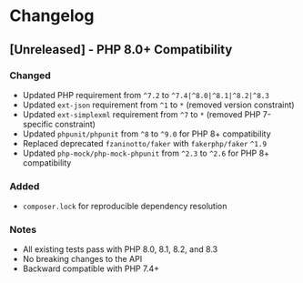 # Changelog

## [Unreleased] - PHP 8.0+ Compatibility

### Changed
- Updated PHP requirement from `^7.2` to `^7.4|^8.0|^8.1|^8.2|^8.3`
- Updated `ext-json` requirement from `^1` to `*` (removed version constraint)
- Updated `ext-simplexml` requirement from `^7` to `*` (removed PHP 7-specific constraint)
- Updated `phpunit/phpunit` from `^8` to `^9.0` for PHP 8+ compatibility
- Replaced deprecated `fzaninotto/faker` with `fakerphp/faker` `^1.9`
- Updated `php-mock/php-mock-phpunit` from `^2.3` to `^2.6` for PHP 8+ compatibility

### Added
- `composer.lock` for reproducible dependency resolution

### Notes
- All existing tests pass with PHP 8.0, 8.1, 8.2, and 8.3
- No breaking changes to the API
- Backward compatible with PHP 7.4+
